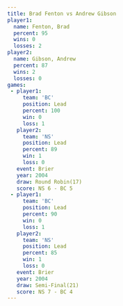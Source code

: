 ```yaml
---
title: Brad Fenton vs Andrew Gibson
player1:              
  name: Fenton, Brad  
  percent: 95         
  wins: 0             
  losses: 2           
player2:              
  name: Gibson, Andrew
  percent: 87         
  wins: 2             
  losses: 0           
games:
 - player1:        
     team: 'BC'    
     position: Lead
     percent: 100  
     win: 0        
     loss: 1       
   player2:        
     team: 'NS'    
     position: Lead
     percent: 89   
     win: 1        
     loss: 0       
   event: Brier         
   year: 2004           
   draw: Round Robin(17)
   score: NS 6 - BC 5   
 - player1:        
     team: 'BC'    
     position: Lead
     percent: 90   
     win: 0        
     loss: 1       
   player2:        
     team: 'NS'    
     position: Lead
     percent: 85   
     win: 1        
     loss: 0       
   event: Brier        
   year: 2004          
   draw: Semi-Final(21)
   score: NS 7 - BC 4  
---
```

